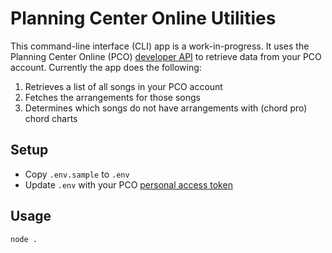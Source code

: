 # Planning Center Online Utilities

This command-line interface (CLI) app is a work-in-progress. It uses the Planning Center Online (PCO) [developer API](https://developer.planning.center/docs/#/overview/) to retrieve data from your PCO account. Currently the app does the following:

1. Retrieves a list of all songs in your PCO account
1. Fetches the arrangements for those songs
1. Determines which songs do not have arrangements with (chord pro) chord charts

## Setup

* Copy `.env.sample` to `.env`
* Update `.env` with your PCO [personal access token](https://api.planningcenteronline.com/oauth/applications)

## Usage

```sh
node .
```
